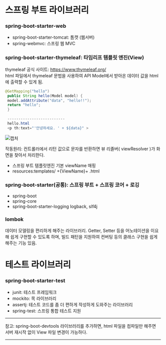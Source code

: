 
# 스프링 부트 라이브러리
### spring-boot-starter-web
 - spring-boot-starter-tomcat: 톰캣 (웹서버)
 - spring-webmvc: 스프링 웹 MVC
### spring-boot-starter-thymeleaf: 타임리프 템플릿 엔진(View)
thymeleaf 공식 사이트: https://www.thymeleaf.org/          
html 파일에서 thymeleaf 문법을 사용하여 API Model에서 받아온 데이터 값을 html에 출력할 수 있게 됨.          
```java
@GetMapping("hello")
 public String hello(Model model) {
 model.addAttribute("data", "hello!!");
 return "hello";
 }
 
 --------------------------
 hello.html
 <p th:text="'안녕하세요. ' + ${data}" >
```

![캡처](https://user-images.githubusercontent.com/84822464/129152415-1a13dd51-be91-4edd-86b6-d1bb7ea9848d.PNG)

작동원리: 컨트롤러에서 리턴 값으로 문자를 반환하면 뷰 리졸버( viewResolver )가 화면을 찾아서 처리한다.             
 - 스프링 부트 템플릿엔진 기본 viewName 매핑                  
 - resources:templates/ +{ViewName}+ .html                   


### spring-boot-starter(공통): 스프링 부트 + 스프링 코어 + 로깅
 - spring-boot
 - spring-core
 - spring-boot-starter-logging
      logback, slf4j
      
### lombok 
데이터 모델링을 편리하게 해주는 라이브러리. Getter, Setter 등을 어노테이션을 이요해 쉽게 구현할 수 있도록 하며, 빌드 패턴을 지원하여 컨버팅 등의 클래스 구현을 쉽게 해주는 기능 있음.            

      
# 테스트 라이브러리
### spring-boot-starter-test
 - junit: 테스트 프레임워크
 - mockito: 목 라이브러리
 - assertj: 테스트 코드를 좀 더 편하게 작성하게 도와주는 라이브러리
 - spring-test: 스프링 통합 테스트 지원


**************
참고: spring-boot-devtools 라이브러리를 추가하면, html 파일을 컴파일만 해주면 서버 재시작 없이 View 파일 변경이 가능하다.                                

**********
